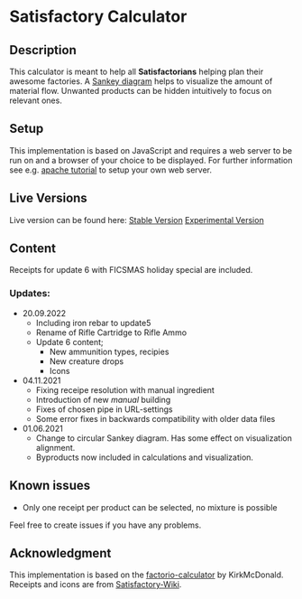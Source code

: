 # Satisfactory Calculator

## Description

This calculator is meant to help all **Satisfactorians** helping plan their awesome factories. A [Sankey diagram](https://en.wikipedia.org/wiki/Sankey_diagram) helps to visualize the amount of material flow. Unwanted products can be hidden intuitively to focus on relevant ones.

## Setup 

This implementation is based on JavaScript and requires a web server to be run on and a browser of your choice to be displayed.
For further information see e.g. [apache tutorial](https://ubuntu.com/tutorials/install-and-configure-apache#1-overview) to setup your own web server.

## Live Versions

Live version can be found here:
[Stable Version](https://tadeaustria.github.io/satisfactory-calculator/calc.html)
[Experimental Version](http://barthler.ddns.net/satisfactory-calculator-experimental/calc.html)

## Content

Receipts for update 6 with FICSMAS holiday special are included.

### Updates:

* 20.09.2022 
  * Including iron rebar to update5
  * Rename of Rifle Cartridge to Rifle Ammo
  * Update 6 content; 
    * New ammunition types, recipies
    * New creature drops
    * Icons
* 04.11.2021 
  * Fixing receipe resolution with manual ingredient
  * Introduction of new *manual* building
  * Fixes of chosen pipe in URL-settings
  * Some error fixes in backwards compatibility with older data files
* 01.06.2021
  * Change to circular Sankey diagram. Has some effect on visualization alignment.
  * Byproducts now included in calculations and visualization.

## Known issues

* Only one receipt per product can be selected, no mixture is possible

Feel free to create issues if you have any problems.

## Acknowledgment

This implementation is based on the [factorio-calculator](https://github.com/KirkMcDonald/kirkmcdonald.github.io) by KirkMcDonald.<br>
Receipts and icons are from [Satisfactory-Wiki](https://satisfactory.fandom.com/wiki/Satisfactory_Wiki).